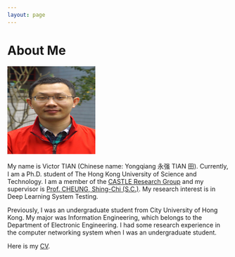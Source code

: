 ```yaml
---
layout: page
---
```


# About Me

<img src="/images/victortian3.jpg" class="floatpic" width="200" height="200">

My name is Victor TIAN (Chinese name: Yongqiang 永强 TIAN 田). Currently, I am a Ph.D. student of The Hong Kong University of Science and Technology. I am a member of the [CASTLE Research Group] and my supervisor is [Prof. CHEUNG, Shing-Chi (S.C.)]. My research interest is in Deep Learning System Testing.

Previously, I was an undergraduate student from City University of Hong Kong. My major was Information Engineering, which belongs to the Department of Electronic Engineering. I had some research experience in the computer networking system when I was an undergraduate student.

Here is my [CV].

[CASTLE Research Group]:http://sccpu2.cse.ust.hk/castle/people.html
[Prof. CHEUNG, Shing-Chi (S.C.)]:http://www.cs.ust.hk/~scc/
[CV]:https://www.dropbox.com/s/qfj8smkwupvfh00/CV_YongqiangTIAN.pdf?dl=0